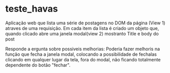 # teste_havas

Aplicação web que lista uma série de postagens no DOM da página (View 1) atraves de uma requisição. Em cada item da lista é criado um objeto que, quando clicado abre uma janela modal(view 2) mostranto Title e body do post

Responde a ergunta sobre possiveis melhorias:
  Poderia fazer melhoris na função que fecha a janela modal, colocando a possibilidade de fechalas clicando em qualquer lugar da tela, fora do modal, não ficando totalmente dependente do botão "fechar".
